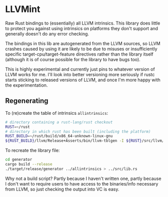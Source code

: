 # LLVMint

Raw Rust bindings to (essentially) all LLVM intrinsics. This library
does little to protect you against using intrinsics on platforms they
don't support and generally doesn't do any error checking.

The bindings in this lib are autogenerated from the LLVM sources, so
LLVM crashes caused by using it are likely to be due to misuses or
insufficiently specific target-cpu/target-feature directives rather
than the library itself (although it is of course possible for the
library to have bugs too).

This is highly experimental and currently just pins to whatever
version of LLVM works for me. I'll look into better versioning more
seriously if rustc starts sticking to released versions of LLVM, and
once I'm more happy with the experimentation.

## Regenerating

To (re)create the table of intrinsics `allintrinsics`:

```sh
# directory containing a rust-lang/rust checkout
RUST=~/rust
# directory in which rust has been built (including the platform)
RUST_BUILD=~/rust/build/x86_64-unknown-linux-gnu
${RUST_BUILD}/llvm/Release+Asserts/bin/llvm-tblgen -I ${RUST}/src/llvm/include < ${RUST}/src/llvm/include/llvm/IR/Intrinsics.td > allintrinsics
```

To recreate the library file:

```sh
cd generator
cargo build --release
./target/release/generator ../allintrinsics > ../src/lib.rs
```

Why not a build script? Partly because I haven't written one, partly
because I don't want to require users to have access to the
binaries/info necessary from LLVM, so just checking the output into VC
is easy.
